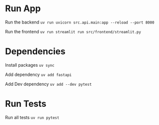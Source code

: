 # Run App
Run the backend 
`uv run uvicorn src.api.main:app --reload --port 8000`

Run the frontend
`uv run streamlit run src/frontend/streamlit.py`

# Dependencies
Install packages
`uv sync`

Add dependency
`uv add fastapi`

Add Dev dependency
`uv add --dev pytest`

# Run Tests
Run all tests
`uv run pytest`